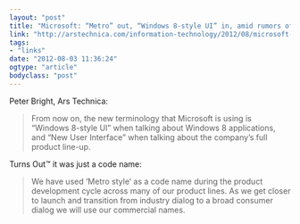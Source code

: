 ```yaml
---
layout: "post"
title: "Microsoft: “Metro” out, “Windows 8-style UI” in, amid rumors of a trademark dispute"
link: "http://arstechnica.com/information-technology/2012/08/microsoft-metro-out-windows-8-style-ui-in-amid-rumors-of-a-trademark-dispute/"
tags: 
- "links"
date: "2012-08-03 11:36:24"
ogtype: "article"
bodyclass: "post"
---
```


Peter Bright, Ars Technica​:

> From now on, the new terminology that Microsoft is using is “Windows 8-style UI” when talking about Windows 8 applications, and “New User Interface” when talking about the company’s full product line-up.

Turns Out™ it was just a code name:

> We have used ‘Metro style’ as a code name during the product development cycle across many of our product lines. As we get closer to launch and transition from industry dialog to a broad consumer dialog we will use our commercial names.